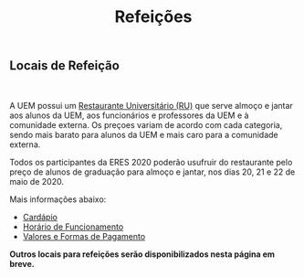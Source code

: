 ﻿---
layout: page-fullwidth
title: "Refeições"
#meta_title: "Duvidas? Entre em contato conosco"
subheadline: ""
#teaser: "Entre em contato conosco pelo e-mail #eres2020.uem@gmail.com"
permalink: "/refeicoes/"
header:
   image_fullwidth: banner_eres2020.png
---

<h2>Locais de Refeição</h2>

<br>

A UEM possui um <a href="http://www.ru.uem.br" target="_blank">Restaurante Universitário (RU)</a> que serve almoço e jantar aos alunos da UEM, aos funcionários e professores da UEM e à comunidade externa. Os preçoes variam de acordo com cada categoria, sendo mais barato para alunos da UEM e mais caro para a comunidade externa.

Todos os participantes da ERES 2020 poderão usufruir do restaurante pelo preço de alunos de graduação para almoço e jantar, nos dias 20, 21 e 22 de maio de 2020.

Mais informações abaixo:

<ul>
	<li><a href="http://www.ru.uem.br/cardapio-1" target="_blank">Cardápio</a></li>
	<li><a href="http://www.ru.uem.br/copy_of_funcionamento" target="_blank">Horário de Funcionamento</a></li>
	<li><a href="http://www.ru.uem.br" target="_blank">Valores e Formas de Pagamento</a></li>
</ul>

<b>Outros locais para refeições serão disponibilizados nesta página em breve.</b>

<div class="row t30">	
	<img src="{{ site.urlimg }}promocao_apoio_logos.png" alt="" align="center">
</div><!-- /.row -->












